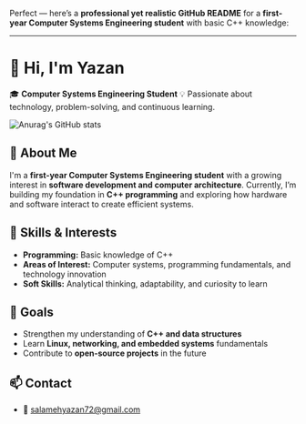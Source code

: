 Perfect — here’s a **professional yet realistic GitHub README** for a **first-year Computer Systems Engineering student** with basic C++ knowledge:

---

# 👋 Hi, I'm Yazan

🎓 **Computer Systems Engineering Student**
💡 Passionate about technology, problem-solving, and continuous learning.

![Anurag's GitHub stats](https://github-readme-stats.vercel.app/api?username=Yazansal&show_icons=true&theme=transparent)

## 🌱 About Me

I'm a **first-year Computer Systems Engineering student** with a growing interest in **software development and computer architecture**.
Currently, I’m building my foundation in **C++ programming** and exploring how hardware and software interact to create efficient systems.

## 🧰 Skills & Interests

* **Programming:** Basic knowledge of C++
* **Areas of Interest:** Computer systems, programming fundamentals, and technology innovation
* **Soft Skills:** Analytical thinking, adaptability, and curiosity to learn

## 🎯 Goals

* Strengthen my understanding of **C++ and data structures**
* Learn **Linux, networking, and embedded systems** fundamentals
* Contribute to **open-source projects** in the future

## 📫 Contact

* 📧 salamehyazan72@gmail.com

